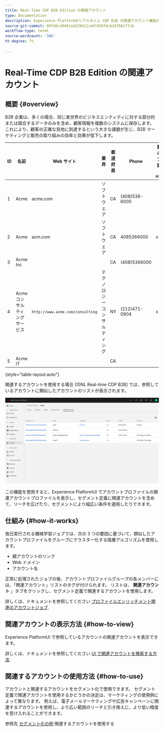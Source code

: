 ```yaml
---
title: Real-Time CDP B2B Edition の関連アカウント
type: Documentation
description: Experience Platformのリアルタイム CDP B2B の関連アカウント機能の概要と詳細。
source-git-commit: 09fd6c30461a4229411ce67426fdcb247661f7cb
workflow-type: tm+mt
source-wordcount: '386'
ht-degree: 7%

---
```


# Real-Time CDP B2B Edition の関連アカウント

## 概要 {#overview}

B2B 企業は、多くの場合、同じ実世界のビジネスエンティティに対する部分的または競合するデータのみを含め、顧客情報を複数のシステムに保存します。 これにより、顧客の正確な見地に到達するという大きな課題が生じ、B2B マーケティングと販売の取り組みの効率と効果が低下します。

| ID | 名前 | Web サイト | 業界 | 都道府県 | Phone | 数量 > のオープン商談あり `$1 million` |
|---|---|---|---|---|---|---|
| 1 | Acme | acme.com | ソフトウェア | CA | (408)536-6000 |  |
| 2 | Acme | acm.com | ソフトウェア | CA | 4085366000 | x |
| 3 | Acme Inc |  |  | CA | (408)5366000 |  |
| 4 | Acme コンサルティングサービス | `http://www.acme.com/consulting` | テクノロジーコンサルティング | NY | (212)471-0904 | x |
| 5 | Acme IT |  |  | CA |  |  |

{style=&quot;table-layout:auto&quot;}

関連するアカウントを使用する場合 [!DNL Real-time CDP B2B] では、参照しているアカウントに類似したアカウントのリストが表示されます。

![Experience PlatformUI の関連アカウントを示す画面。](/help/rtcdp/b2b-ai-ml-services/assets/related-accounts-in-ui.png)

この機能を使用すると、Experience PlatformUI でアカウントプロファイルの関連アカウントプロファイルを表示し、セグメント定義に関連アカウントを含めて、リーチを広げたり、セグメントにより幅広い条件を適用したりできます。

## 仕組み {#how-it-works}

毎日実行される機械学習ジョブでは、次の 3 つの要因に基づいて、類似したアカウントプロファイルをグループにクラスター化する階層アルゴリズムを使用します。

* 親アカウントのリンク
* Web ドメイン
* アカウント名

正常に処理されたジョブの後、アカウントプロファイルグループの各メンバーには、「関連アカウント」リストのタグが付けられます。 リストは、 **関連アカウント** 」タブをクリックし、セグメント定義で関連するアカウントを使用します。

詳しくは、ドキュメントを参照してください [プロファイルエンリッチメント関連のアカウントジョブ](/help/dataflows/ui/b2b/monitor-profile-enrichment.md).

## 関連アカウントの表示方法 {#how-to-view}

Experience PlatformUI で参照しているアカウントの関連アカウントを表示できます。

詳しくは、ドキュメントを参照してください [UI で関連アカウントを検索する方法](/help/rtcdp/accounts/account-profile-ui-guide.md#related-accounts-tab).

## 関連するアカウントの使用方法 {#how-to-use}

アカウントと関連するアカウントをセグメント化で使用できます。 セグメント定義で関連アカウントを使用するかどうかの決定は、マーケティングの使用例によって異なります。 例えば、電子メールマーケティングや広告キャンペーンに関連するアカウントを使用し、より広い範囲のリーチと引き換えに、より低い精度を受け入れることができます。

参照先 [セグメント化の例](/help/rtcdp/segmentation/b2b.md#related-account) 関連するアカウントを使用する